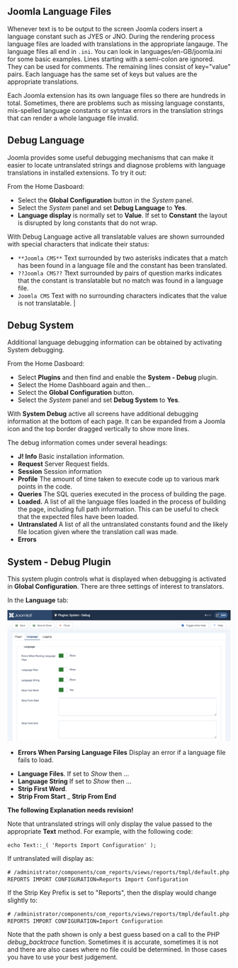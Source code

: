 <!-- Filename: Debugging_a_translation / Display title: Debugging a Translation -->

## Joomla Language Files

Whenever text is to be output to the screen Joomla coders insert a language
constant such as JYES or JNO. During the rendering process language files
are loaded with translations in the appropriate langauge. The language files
all end in `.ini`. You can look in languages/en-GB/joomla.ini for some basic
examples. Lines starting with a semi-colon are ignored. They can be used for
comments. The remaining lines consist of key="value" pairs. Each language has
the same set of keys but values are the appropriate translations.

Each Joomla extension has its own language files so there are hundreds in
total. Sometimes, there are problems such as missing language constants,
mis-spelled language constants or sytntax errors in the translation strings
that can render a whole language file invalid.

## Debug Language

Joomla provides some useful debugging mechanisms that can make it easier
to locate untranslated strings and diagnose problems with language
translations in installed extensions. To try it out:

From the Home Dasboard:

* Select the **Global Configuration** button in the *System* panel.
* Select the *System* panel and set **Debug Language** to **Yes**.
* **Language display** is normally set to **Value**. If set to **Constant**
the layout is disrupted by long constants that do not wrap.

With Debug Language active all translatable values are shown surrounded
with special characters that indicate their status:

* `**Joomla CMS**` Text surrounded by two asterisks indicates that a match
has been found in a language file and the constant has been translated.
* `??Joomla CMS??` Ttext surrounded by pairs of question marks indicates that
the constant is translatable but no match was found in a language file.
* `Joomla CMS` Text with no surrounding characters indicates that the value is
not translatable.                                                           |

## Debug System

Additional language debugging information can be obtained by activating
System debugging.

From the Home Dasboard:

* Select **Plugins** and then find and enable the **System - Debug** plugin.
* Select the Home Dashboard again and then...
* Select the **Global Configuration** button.
* Select the *System* panel and set **Debug System** to **Yes**.

With **System Debug** active all screens have additional debugging information
at the bottom of each page. It can be expanded from a Joomla icon and the top
border dragged vertically to show more lines.

The debug information comes under several headings:

* **J! Info** Basic installation information.
* **Request** Server Request fields.
* **Session** Session information
* **Profile** The amount of time taken to execute code up to various mark
points in the code.
* **Queries** The SQL queries executed in the process of building the page.
* **Loaded.** A list of all the language files loaded in the process of
building the page, including full path information. This can be useful to
check that the expected files have been loaded.
* **Untranslated** A list of all the untranslated constants found and the
likely file location given where the translation call was made.
* **Errors**

## System - Debug Plugin

This system plugin controls what is displayed when debugging is
activated in **Global Configuration**. There are three settings of interest
to translators.

In the **Language** tab:

![plugin system debug](../../../images/en/languages/languages-debug-plugin.png "System - Debug Language")

* **Errors When Parsing Language Files** Display an error if a language file
fails to load.

- **Language Files**. If set to *Show* then ...
- **Language String** If set to *Show* then ...
- **Strip First Word**.
- **Strip From Start**
_ **Strip From End**

**The following Explanation needs revision!**

Note that untranslated strings will only display the value passed to the
appropriate **Text** method. For example, with the following code:

    echo Text::_( 'Reports Import Configuration' );

If untranslated will display as:

    # /administrator/components/com_reports/views/reports/tmpl/default.php
    REPORTS IMPORT CONFIGURATION=Reports Import Configuration

If the Strip Key Prefix is set to "Reports", then the display would
change slightly to:

    # /administrator/components/com_reports/views/reports/tmpl/default.php
    REPORTS IMPORT CONFIGURATION=Import Configuration

Note that the path shown is only a best guess based on a call to the PHP
*debug_backtrace* function. Sometimes it is accurate, sometimes it is
not and there are also cases where no file could be determined. In those
cases you have to use your best judgement.
